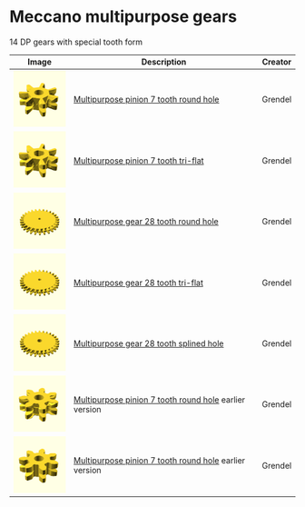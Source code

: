 # Meccano multipurpose gears

14 DP gears with special tooth form

Image | Description | Creator
----- | ----------- | ------
[<img src="images/7t-14dp-gear3.png" width="100">](stl/7t-14dp-gear3.stl) | [Multipurpose pinion 7 tooth round hole](stl/7t-14dp-gear3.stl) | Grendel
[<img src="images/7t-14dp-gear3-tri-hole.png" width="100">](stl/7t-14dp-gear3-tri-hole.stl) | [Multipurpose pinion 7 tooth tri-flat](stl/7t-14dp-gear3-tri-hole.stl) | Grendel
[<img src="images/28t14dp-hole.png" width="100">](stl/28t14dp-hole.stl) | [Multipurpose gear 28 tooth round hole](stl/28t14dp-hole.stl) | Grendel
[<img src="images/28t14dp-tri-hole.png" width="100">](stl/28t14dp-tri-hole.stl) | [Multipurpose gear 28 tooth tri-flat](stl/28t14dp-tri-hole.stl) | Grendel
[<img src="images/28t14dp-spline-boss.png" width="100">](stl/28t14dp-spline-boss.stl) | [Multipurpose gear 28 tooth splined hole](stl/28t14dp-spline-boss.stl) | Grendel
[<img src="images/7t-14dp-gear2.png" width="100">](stl/7t-14dp-gear2.stl) | [Multipurpose pinion 7 tooth round hole](stl/7t-14dp-gear2.stl) earlier version | Grendel
[<img src="images/7t-14dp-gear.png" width="100">](stl/7t-14dp-gear.stl) | [Multipurpose pinion 7 tooth round hole](stl/7t-14dp-gear.stl) earlier version | Grendel
